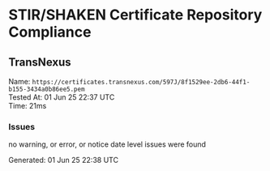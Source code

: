 # STIR/SHAKEN Certificate Repository Compliance

## TransNexus

Name: `https://certificates.transnexus.com/597J/8f1529ee-2db6-44f1-b155-3434a0b86ee5.pem`\
Tested At: 01 Jun 25 22:37 UTC\
Time: 21ms

### Issues

no warning, or error, or notice date level issues were found

Generated: 01 Jun 25 22:38 UTC